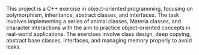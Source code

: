 This project is a C++ exercise in object-oriented programming, focusing on polymorphism, inheritance, abstract classes, and interfaces. The task involves implementing a series of animal classes, Materia classes, and character interactions with the aim to practice object-oriented concepts in real-world applications. The exercises involve class design, deep copying, abstract base classes, interfaces, and managing memory properly to avoid leaks.
